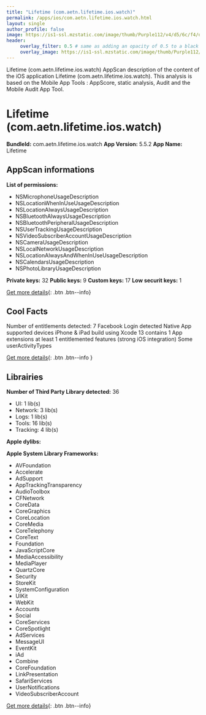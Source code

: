 ```yaml
---
title: "Lifetime (com.aetn.lifetime.ios.watch)"
permalink: /apps/ios/com.aetn.lifetime.ios.watch.html
layout: single
author_profile: false
image: https://is1-ssl.mzstatic.com/image/thumb/Purple112/v4/d5/6c/f4/d56cf483-de05-7d3a-81c4-122dca018c11/AppIcon-0-1x_U007emarketing-0-7-0-85-220.png/512x512bb.jpg
header: 
     overlay_filter: 0.5 # same as adding an opacity of 0.5 to a black background
     overlay_image: https://is1-ssl.mzstatic.com/image/thumb/Purple112/v4/d5/6c/f4/d56cf483-de05-7d3a-81c4-122dca018c11/AppIcon-0-1x_U007emarketing-0-7-0-85-220.png/512x512bb.jpg
---
```

Lifetime (com.aetn.lifetime.ios.watch) AppScan description of the content of the iOS application Lifetime (com.aetn.lifetime.ios.watch). This analysis is based on the Mobile App Tools : AppScore, static analysis, Audit and the Mobile Audit App Tool.

# Lifetime (com.aetn.lifetime.ios.watch)

**BundleId:** com.aetn.lifetime.ios.watch
**App Version:** 5.5.2
**App Name:** Lifetime


## AppScan informations 

**List of permissions:** 
- NSMicrophoneUsageDescription
- NSLocationWhenInUseUsageDescription
- NSLocationAlwaysUsageDescription
- NSBluetoothAlwaysUsageDescription
- NSBluetoothPeripheralUsageDescription
- NSUserTrackingUsageDescription
- NSVideoSubscriberAccountUsageDescription
- NSCameraUsageDescription
- NSLocalNetworkUsageDescription
- NSLocationAlwaysAndWhenInUseUsageDescription
- NSCalendarsUsageDescription
- NSPhotoLibraryUsageDescription
  
  
**Private keys:** 32
**Public keys:** 9
**Custom keys:** 17
**Low securit keys:** 1
  
[Get more details](/pricing.html){: .btn .btn--info}

## Cool Facts

Number of entitlements detected: 7
Facebook Login detected
Native App
supported devices iPhone & iPad
build using Xcode 13
contains 1 App extensions
at least 1 entitlemented features (strong iOS integration)
Some userActivityTypes
  
[Get more details](/pricing.html){: .btn .btn--info }

## Librairies 
**Number of Third Party Library detected:** 36
- UI: 1 lib(s)
- Network: 3 lib(s)
- Logs: 1 lib(s)
- Tools: 16 lib(s)
- Tracking: 4 lib(s)


**Apple dylibs:**


**Apple System Library Frameworks:**
- AVFoundation
- Accelerate
- AdSupport
- AppTrackingTransparency
- AudioToolbox
- CFNetwork
- CoreData
- CoreGraphics
- CoreLocation
- CoreMedia
- CoreTelephony
- CoreText
- Foundation
- JavaScriptCore
- MediaAccessibility
- MediaPlayer
- QuartzCore
- Security
- StoreKit
- SystemConfiguration
- UIKit
- WebKit
- Accounts
- Social
- CoreServices
- CoreSpotlight
- AdServices
- MessageUI
- EventKit
- iAd
- Combine
- CoreFoundation
- LinkPresentation
- SafariServices
- UserNotifications
- VideoSubscriberAccount


  
[Get more details](/pricing.html){: .btn .btn--info}

